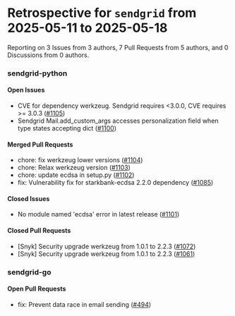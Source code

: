 # Retrospective for `sendgrid` from 2025-05-11 to 2025-05-18

Reporting on 3 Issues from 3 authors, 7 Pull Requests from 5 authors, and 0 Discussions from 0 authors.


### sendgrid-python

#### Open Issues

- CVE for dependency werkzeug. Sendgrid requires <3.0.0, CVE requires >= 3.0.3 ([#1105](https://github.com/sendgrid/sendgrid-python/issues/1105))
- Sendgrid Mail.add_custom_args accesses personalization field when type states accepting dict ([#1100](https://github.com/sendgrid/sendgrid-python/issues/1100))

#### Merged Pull Requests

- chore: fix werkzeug lower versions ([#1104](https://github.com/sendgrid/sendgrid-python/pull/1104))
- chore: Relax werkzeug version ([#1103](https://github.com/sendgrid/sendgrid-python/pull/1103))
- chore: update ecdsa in setup.py ([#1102](https://github.com/sendgrid/sendgrid-python/pull/1102))
- fix: Vulnerability fix for starkbank-ecdsa 2.2.0 dependency ([#1085](https://github.com/sendgrid/sendgrid-python/pull/1085))

#### Closed Issues

- No module named 'ecdsa' error in latest release ([#1101](https://github.com/sendgrid/sendgrid-python/issues/1101))

#### Closed Pull Requests

- [Snyk] Security upgrade werkzeug from 1.0.1 to 2.2.3 ([#1072](https://github.com/sendgrid/sendgrid-python/pull/1072))
- [Snyk] Security upgrade werkzeug from 1.0.1 to 2.2.3 ([#1061](https://github.com/sendgrid/sendgrid-python/pull/1061))

### sendgrid-go

#### Open Pull Requests

- fix: Prevent data race in email sending ([#494](https://github.com/sendgrid/sendgrid-go/pull/494))